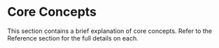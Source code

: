 # Core Concepts
This section contains a brief explanation of core concepts. Refer to
the Reference section for the full details on each.
